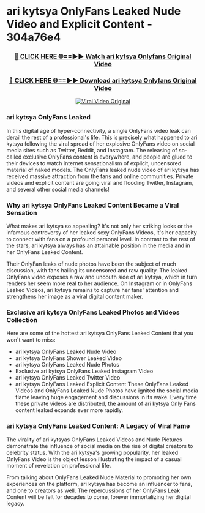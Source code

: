 # ari kytsya OnlyFans Leaked Nude Video and Explicit Content - 304a76e4

<div align="center">

### [🔴 CLICK HERE 🌐==►► Watch ari kytsya Onlyfans Original Video](https://aff.leakpic.com/?utm_medium=9dac6e3e92780789e695eb65dc45befdb20081c8&utm_campaign=Link_for_leakpic_com)

### [🔴 CLICK HERE 🌐==►► Download ari kytsya Onlyfans Original Video](https://aff.leakpic.com/?utm_medium=9dac6e3e92780789e695eb65dc45befdb20081c8&utm_campaign=Link_for_leakpic_com)

[![Viral Video Original](https://i.ibb.co.com/xMMVF88/686577567.gif)](https://aff.leakpic.com/?utm_medium=9dac6e3e92780789e695eb65dc45befdb20081c8&utm_campaign=Link_for_leakpic_com)

</div>

### ari kytsya OnlyFans Leaked
In this digital age of hyper-connectivity, a single OnlyFans video leak can derail the rest of a professional's life. This is precisely what happened to ari kytsya following the viral spread of her explosive OnlyFans video on social media sites such as Twitter, Reddit, and Instagram. The releasing of so-called exclusive OnlyFans content is everywhere, and people are glued to their devices to watch internet sensationalism of explicit, uncensored material of naked models. 
The OnlyFans leaked nude video of ari kytsya has received massive attraction from the fans and online communities. Private videos and explicit content are going viral and flooding Twitter, Instagram, and several other social media channels!

### Why ari kytsya OnlyFans Leaked Content Became a Viral Sensation
What makes ari kytsya so appealing? It's not only her striking looks or the infamous controversy of her leaked sexy OnlyFans Videos, it's her capacity to connect with fans on a profound personal level. In contrast to the rest of the stars, ari kytsya always has an attainable position in the media and in her OnlyFans Leaked Content.

Their OnlyFan leaks of nude photos have been the subject of much discussion, with fans hailing its uncensored and raw quality. The leaked OnlyFans video exposes a raw and uncouth side of ari kytsya, which in turn renders her seem more real to her audience. On Instagram or in OnlyFans Leaked Videos, ari kytsya remains to capture her fans' attention and strengthens her image as a viral digital content maker.

### Exclusive ari kytsya OnlyFans Leaked Photos and Videos Collection
Here are some of the hottest ari kytsya OnlyFans Leaked Content that you won't want to miss:
- ari kytsya OnlyFans Leaked Nude Video
- ari kytsya OnlyFans Shower Leaked Video
- ari kytsya OnlyFans Leaked Nude Photos
- Exclusive ari kytsya OnlyFans Leaked Instagram Video
- ari kytsya OnlyFans Leaked Twitter Video
- ari kytsya OnlyFans Leaked Explicit Content
These OnlyFans Leaked Videos and OnlyFans Leaked Nude Photos have ignited the social media flame leaving huge engagement and discussions in its wake. Every time these private videos are distributed, the amount of ari kytsya Only Fans content leaked expands ever more rapidly.

### ari kytsya OnlyFans Leaked Content: A Legacy of Viral Fame
The virality of ari kytsyas OnlyFans Leaked Videos and Nude Pictures demonstrate the influence of social media on the rise of digital creators to celebrity status. With the ari kytsya's growing popularity, her leaked OnlyFans Video is the object lesson illustrating the impact of a casual moment of revelation on professional life.

From talking about OnlyFans Leaked Nude Material to promoting her own experiences on the platform, ari kytsya has become an influencer to fans, and one to creators as well. The repercussions of her OnlyFans Leak Content will be felt for decades to come, forever immortalizing her digital legacy.
